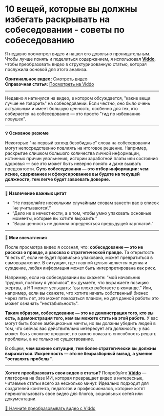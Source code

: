 # 10 вещей, которые вы должны избегать раскрывать на собеседовании - советы по собеседованию

Я недавно посмотрел видео и нашел его довольно проницательным. Чтобы лучше понять и поделиться содержанием, я использовал **[Viddo](https://viddo.pro/)**, чтобы преобразовать видео в структурированную статью, которая послужила основой для этого анализа.

**Оригинальное видео:** [Смотреть видео](https://www.youtube.com/watch?v=eza-l-kBK40)  
**Справочная статья:** [Посмотреть на Viddo](https://viddo.pro/zh/video-result/0c14cf0e-65c1-484b-ba96-02f70103d5e6)

---

Недавно я наткнулся на видео, в котором обсуждается, "какие вещи лучше не говорить" на собеседовании. Если честно, оно было очень актуальным и имеет большую ценность, особенно для тех, кто собирается на собеседование — это просто "гид по избежанию ловушек".

---

**💡 Основное резюме**

Некоторые "на первый взгляд безобидные" слова на собеседовании могут непосредственно повлиять на итоговое решение. Например, раскрытие слишком большого количества личной информации, истинных причин увольнения, истории заработной платы или состояния здоровья — все это может быть неверно понято и даже вызвать предвзятости. **Суть собеседования — это отбор информации: чем яснее, сдержаннее и сфокусированнее вы будете на текущей должности, тем легче будет завоевать доверие.**

---

**📌 Извлечение важных цитат**

- “Не позволяйте нескольким случайным словам занести вас в список ‘не учитываются’.”
- “Дело не в нечестности, а в том, чтобы умно упаковать основные моменты, которые вы хотите выразить.”
- “Ваша ценность не должна определяться предыдущей зарплатой.”

---

**🧠 Мои впечатления**

После просмотра видео я осознал, что: **собеседование — это не рассказ о правде, а рассказ о стратегической правде.** Та открытость “я есть я”, если не будет правильно упакована, может превратиться в самовыражение. В ситуации, где главной целью является оценка и суждение, любая информация может быть интерпретирована как риск.

Например, если на собеседовании вы скажете: “мой начальник трудный, поэтому я уволился”, вы думаете, что выражаете позицию жертвы, а HR может услышать: “вы плохо работаете в команде.” Или, например, если вы скажете, что хотите начать собственный бизнес через пять лет, это может показаться планом, но для данной работы это может означать "нестабильность".

**Таким образом, собеседование — это не демонстрация того, кто вы есть, а демонстрация того, кем вы можете стать на этой работе.** У вас могут быть более амбициозные мечты, но вы должны убедить людей в том, что сейчас вас действительно интересует эта должность; у вас может быть сложное прошлое, но важно показать способность решать проблемы, а не только их существование.

В общем, **чем важнее ситуация, тем более стратегически вы должны выражаться. Искренность — это не безразборный вывод, а умение "оставлять пробелы".**

---

**Хотите преобразовать свои видео в статьи?** Попробуйте **[Viddo](https://viddo.pro/)** — платформа на базе ИИ, которая превращает видео в интересные, читаемые статьи всего за несколько минут. Идеально подходит для создателей контента, педагогов и профессионалов, которые хотят переиспользовать свое видео для блогов, социальных сетей или документации.

[🚀 Начните преобразовывать видео с Viddo](https://viddo.pro/)